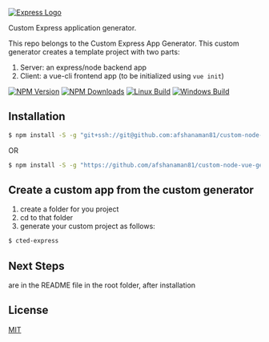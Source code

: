 [![Express Logo](https://i.cloudup.com/zfY6lL7eFa-3000x3000.png)](http://expressjs.com/)

Custom Express application generator.

This repo belongs to the Custom Express App Generator.
This custom generator creates a template project with two parts:
1. Server: an express/node backend app
2. Client: a vue-cli frontend app (to be initialized using ```vue init```)

[![NPM Version][npm-image]][npm-url]
[![NPM Downloads][downloads-image]][downloads-url]
[![Linux Build][travis-image]][travis-url]
[![Windows Build][appveyor-image]][appveyor-url]

## Installation

```sh
$ npm install -S -g "git+ssh://git@github.com:afshanaman81/custom-node-vue-generator.git"
```

OR

```sh
$ npm install -S -g "https://github.com/afshanaman81/custom-node-vue-generator.git"
```

## Create a custom app from the custom generator
1. create a folder for you project
2. cd to that folder
3. generate your custom project as follows:
```sh
$ cted-express
```

## Next Steps
 are in the README file in the root folder, after installation

## License

[MIT](LICENSE)

[npm-image]: https://img.shields.io/npm/v/express-generator.svg
[npm-url]: https://npmjs.org/package/express-generator
[travis-image]: https://img.shields.io/travis/expressjs/generator/master.svg?label=linux
[travis-url]: https://travis-ci.org/expressjs/generator
[appveyor-image]: https://img.shields.io/appveyor/ci/dougwilson/generator/master.svg?label=windows
[appveyor-url]: https://ci.appveyor.com/project/dougwilson/generator
[downloads-image]: https://img.shields.io/npm/dm/express-generator.svg
[downloads-url]: https://npmjs.org/package/express-generator
